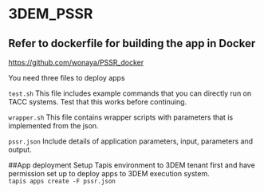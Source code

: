 # 3DEM_PSSR

## Refer to dockerfile for building the app in Docker
https://github.com/wonaya/PSSR_docker 

You need three files to deploy apps

`test.sh` This file includes example commands that you can directly run on TACC systems. Test that this works before continuing.

`wrapper.sh` This file contains wrapper scripts with parameters that is implemented from the json.

`pssr.json` Include details of application parameters, input, parameters and output.

##App deployment
Setup Tapis environment to 3DEM tenant first and have permission set up to deploy apps to 3DEM execution system. </br>
```tapis apps create -F pssr.json```
